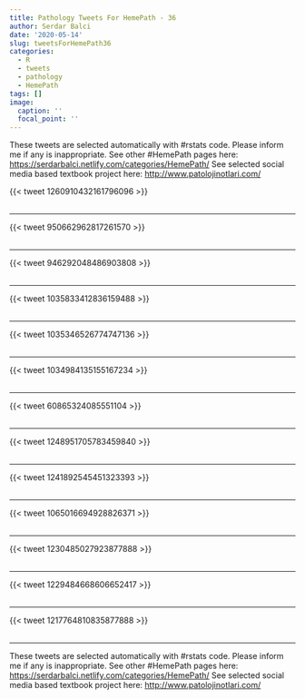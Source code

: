 ```yaml
---
title: Pathology Tweets For HemePath - 36
author: Serdar Balci
date: '2020-05-14'
slug: tweetsForHemePath36
categories:
  - R
  - tweets
  - pathology
  - HemePath
tags: []
image:
  caption: ''
  focal_point: ''
---
```



These tweets are selected automatically with #rstats code. Please inform me if any is inappropriate.
See other #HemePath pages here: https://serdarbalci.netlify.com/categories/HemePath/ 
See selected social media based textbook project here: http://www.patolojinotlari.com/

{{< tweet 1260910432161796096 >}}
<br>
<br>
<hr>
{{< tweet 950662962817261570 >}}
<br>
<br>
<hr>
{{< tweet 946292048486903808 >}}
<br>
<br>
<hr>
{{< tweet 1035833412836159488 >}}
<br>
<br>
<hr>
{{< tweet 1035346526774747136 >}}
<br>
<br>
<hr>
{{< tweet 1034984135155167234 >}}
<br>
<br>
<hr>
{{< tweet 60865324085551104 >}}
<br>
<br>
<hr>
{{< tweet 1248951705783459840 >}}
<br>
<br>
<hr>
{{< tweet 1241892545451323393 >}}
<br>
<br>
<hr>
{{< tweet 1065016694928826371 >}}
<br>
<br>
<hr>
{{< tweet 1230485027923877888 >}}
<br>
<br>
<hr>
{{< tweet 1229484668606652417 >}}
<br>
<br>
<hr>
{{< tweet 1217764810835877888 >}}
<br>
<br>
<hr>


These tweets are selected automatically with #rstats code. Please inform me if any is inappropriate.
See other #HemePath pages here: https://serdarbalci.netlify.com/categories/HemePath/ 
See selected social media based textbook project here: http://www.patolojinotlari.com/
